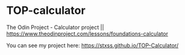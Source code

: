# TOP-calculator
The Odin Project - Calculator project || https://www.theodinproject.com/lessons/foundations-calculator

You can see my project here: https://stxss.github.io/TOP-Calculator/

